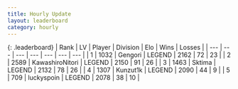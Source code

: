 ```yaml
---
title: Hourly Update
layout: leaderboard
category: hourly
---
```


{: .leaderboard}
| Rank | LV | Player | Division | Elo | Wins | Losses |
| --- | --- | --- | --- | --- | --- | --- |
| <span data-change="0">1</span> | 1032 | <span title="ID: 294236">Gengori</span> | LEGEND | <span data-change="0">2162</span> | <span data-change="0">72</span> | <span data-change="0">23</span> |
| <span data-change="1">2</span> | 2589 | <span title="ID: 164871">KawashiroNitori</span> | LEGEND | <span data-change="0">2150</span> | <span data-change="0">91</span> | <span data-change="0">26</span> |
| <span data-change="-1">3</span> | 1463 | <span title="ID: 353063">Sktima</span> | LEGEND | <span data-change="-23">2132</span> | <span data-change="2">78</span> | <span data-change="2">26</span> |
| <span data-change="0">4</span> | 1307 | <span title="ID: 392407">Kunzut1k</span> | LEGEND | <span data-change="0">2090</span> | <span data-change="0">44</span> | <span data-change="0">9</span> |
| <span data-change="0">5</span> | 709 | <span title="ID: 512212">luckyspoin</span> | LEGEND | <span data-change="0">2078</span> | <span data-change="0">38</span> | <span data-change="0">10</span> |